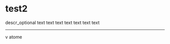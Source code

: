 # test2
descr_optional
text text text text text text text
___________________________________


v atome
